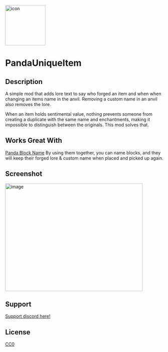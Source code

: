<img width="128" height="128" alt="icon" src="https://github.com/user-attachments/assets/664130db-42c8-4ed7-b36e-5869d1e118e5" />

# PandaUniqueItem

## Description

A simple mod that adds lore text to say who forged an item and when when changing an items name in the anvil.
Removing a custom name in an anvil also removes the lore.

When an item holds sentimental value, nothing prevents someone  from creating a duplicate with the same name and enchantments, making it impossible to distinguish between the originals.
This mod solves that.

## Works Great With

[Panda Block Name](https://modrinth.com/mod/pandablockname) 
By using them together, you can name blocks, and they will keep their forged lore & custom name when placed and picked up again. 

## Screenshot

<img width="438" height="343" alt="image" src="https://github.com/user-attachments/assets/92edcb86-761a-4795-a175-283a7aa31950" />

## Support

[Support discord here!]( https://discord.gg/3tP3Tqu983)

## License

[CC0](https://creativecommons.org/public-domain/cc0/)
